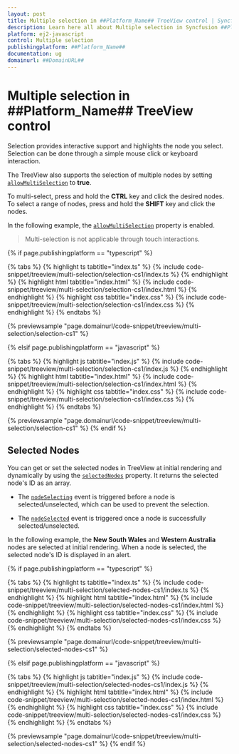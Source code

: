 ```yaml
---
layout: post
title: Multiple selection in ##Platform_Name## TreeView control | Syncfusion
description: Learn here all about Multiple selection in Syncfusion ##Platform_Name## TreeView control of Syncfusion Essential JS 2 and more.
platform: ej2-javascript
control: Multiple selection
publishingplatform: ##Platform_Name##
documentation: ug
domainurl: ##DomainURL##
---
```


# Multiple selection in ##Platform_Name## TreeView control

Selection provides interactive support and highlights the node you select. Selection can be done through a simple mouse click or keyboard interaction.

The TreeView also supports the selection of multiple nodes by setting [`allowMultiSelection`](../api/treeview/#allowmultiselection) to **true**.

To multi-select, press and hold the **CTRL** key and click the desired nodes. To select a range of nodes, press and hold the **SHIFT** key and click the nodes.

In the following example, the [`allowMultiSelection`](../api/treeview/#allowmultiselection) property is enabled.

> Multi-selection is not applicable through touch interactions.

{% if page.publishingplatform == "typescript" %}

 {% tabs %}
{% highlight ts tabtitle="index.ts" %}
{% include code-snippet/treeview/multi-selection/selection-cs1/index.ts %}
{% endhighlight %}
{% highlight html tabtitle="index.html" %}
{% include code-snippet/treeview/multi-selection/selection-cs1/index.html %}
{% endhighlight %}
{% highlight css tabtitle="index.css" %}
{% include code-snippet/treeview/multi-selection/selection-cs1/index.css %}
{% endhighlight %}
{% endtabs %}

{% previewsample "page.domainurl/code-snippet/treeview/multi-selection/selection-cs1" %}

{% elsif page.publishingplatform == "javascript" %}

{% tabs %}
{% highlight js tabtitle="index.js" %}
{% include code-snippet/treeview/multi-selection/selection-cs1/index.js %}
{% endhighlight %}
{% highlight html tabtitle="index.html" %}
{% include code-snippet/treeview/multi-selection/selection-cs1/index.html %}
{% endhighlight %}
{% highlight css tabtitle="index.css" %}
{% include code-snippet/treeview/multi-selection/selection-cs1/index.css %}
{% endhighlight %}
{% endtabs %}

{% previewsample "page.domainurl/code-snippet/treeview/multi-selection/selection-cs1" %}
{% endif %}

## Selected Nodes

You can get or set the selected nodes in TreeView at initial rendering and dynamically by using the [`selectedNodes`](../api/treeview/#selectednodes) property. It returns the selected node's ID as an array.

* The [`nodeSelecting`](../api/treeview/#nodeselecting) event is triggered before a node is selected/unselected, which can be used to prevent the selection.

* The [`nodeSelected`](../api/treeview/#nodeselected) event is triggered once a node is successfully selected/unselected.

In the following example, the **New South Wales** and **Western Australia** nodes are selected at initial rendering. When a node is selected, the selected node's ID is displayed in an alert.

{% if page.publishingplatform == "typescript" %}

 {% tabs %}
{% highlight ts tabtitle="index.ts" %}
{% include code-snippet/treeview/multi-selection/selected-nodes-cs1/index.ts %}
{% endhighlight %}
{% highlight html tabtitle="index.html" %}
{% include code-snippet/treeview/multi-selection/selected-nodes-cs1/index.html %}
{% endhighlight %}
{% highlight css tabtitle="index.css" %}
{% include code-snippet/treeview/multi-selection/selected-nodes-cs1/index.css %}
{% endhighlight %}
{% endtabs %}
        
{% previewsample "page.domainurl/code-snippet/treeview/multi-selection/selected-nodes-cs1" %}

{% elsif page.publishingplatform == "javascript" %}

{% tabs %}
{% highlight js tabtitle="index.js" %}
{% include code-snippet/treeview/multi-selection/selected-nodes-cs1/index.js %}
{% endhighlight %}
{% highlight html tabtitle="index.html" %}
{% include code-snippet/treeview/multi-selection/selected-nodes-cs1/index.html %}
{% endhighlight %}
{% highlight css tabtitle="index.css" %}
{% include code-snippet/treeview/multi-selection/selected-nodes-cs1/index.css %}
{% endhighlight %}
{% endtabs %}

{% previewsample "page.domainurl/code-snippet/treeview/multi-selection/selected-nodes-cs1" %}
{% endif %}